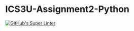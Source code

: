 # ICS3U-Assignment2-Python

[![GitHub's Super Linter](https://github.com/Dahrio-Francois/ICS3U-Assignment2-Python/workflows/GitHub's%20Super%20Linter/badge.svg)](https://github.com/Dahrio-Francois/ICS3U-Assignment2-Python/actions)
